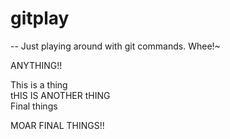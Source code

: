 # gitplay
-- 
Just playing around with git commands. 
Whee!~  

ANYTHING!! 
 
This is a thing  
tHIS IS ANOTHER tHING  
Final things 

MOAR FINAL THINGS!!
